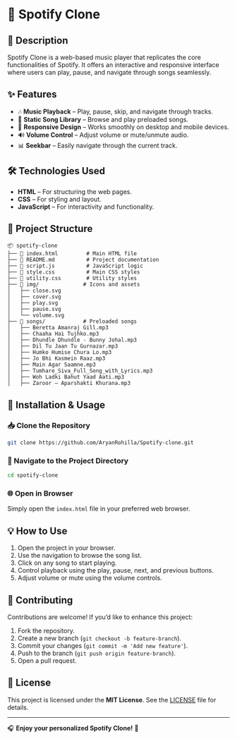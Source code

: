 # 🎵 Spotify Clone

## 📌 Description
Spotify Clone is a web-based music player that replicates the core functionalities of Spotify. It offers an interactive and responsive interface where users can play, pause, and navigate through songs seamlessly.

## ✨ Features
- 🎶 **Music Playback** – Play, pause, skip, and navigate through tracks.
- 📂 **Static Song Library** – Browse and play preloaded songs.
- 📱 **Responsive Design** – Works smoothly on desktop and mobile devices.
- 🔊 **Volume Control** – Adjust volume or mute/unmute audio.
- 📊 **Seekbar** – Easily navigate through the current track.

## 🛠️ Technologies Used
- **HTML** – For structuring the web pages.
- **CSS** – For styling and layout.
- **JavaScript** – For interactivity and functionality.

## 📂 Project Structure
```
📦 spotify-clone
├── 📜 index.html         # Main HTML file
├── 📜 README.md          # Project documentation
├── 📜 script.js          # JavaScript logic
├── 📜 style.css          # Main CSS styles
├── 📜 utility.css        # Utility styles
├── 📂 img/              # Icons and assets
│   ├── close.svg
│   ├── cover.svg
│   ├── play.svg
│   ├── pause.svg
│   └── volume.svg
├── 📂 songs/            # Preloaded songs
│   ├── Beretta Amanraj Gill.mp3
│   ├── Chaaha Hai Tujhko.mp3
│   ├── Dhundle Dhundle - Bunny Johal.mp3
│   ├── Dil Tu Jaan Tu Gurnazar.mp3
│   ├── Humko Humise Chura Lo.mp3
│   ├── Jo Bhi Kasmein Raaz.mp3
│   ├── Main Agar Saamne.mp3
│   ├── Tumhare_Siva_Full_Song_with_Lyrics.mp3
│   ├── Woh Ladki Bahut Yaad Aati.mp3
│   ├── Zaroor – Aparshakti Khurana.mp3
```

## 🚀 Installation & Usage
### 📥 Clone the Repository
```bash
git clone https://github.com/AryanRohilla/Spotify-clone.git
```

### 📂 Navigate to the Project Directory
```bash
cd spotify-clone
```

### 🌐 Open in Browser
Simply open the `index.html` file in your preferred web browser.

## 💡 How to Use
1. Open the project in your browser.
2. Use the navigation to browse the song list.
3. Click on any song to start playing.
4. Control playback using the play, pause, next, and previous buttons.
5. Adjust volume or mute using the volume controls.

## 🤝 Contributing
Contributions are welcome! If you’d like to enhance this project:
1. Fork the repository.
2. Create a new branch (`git checkout -b feature-branch`).
3. Commit your changes (`git commit -m 'Add new feature'`).
4. Push to the branch (`git push origin feature-branch`).
5. Open a pull request.

## 📜 License
This project is licensed under the **MIT License**. See the [LICENSE](LICENSE) file for details.

---
🎧 **Enjoy your personalized Spotify Clone!** 🚀

